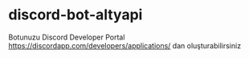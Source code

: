 # discord-bot-altyapi
Botunuzu Discord Developer Portal https://discordapp.com/developers/applications/ dan oluşturabilirsiniz
